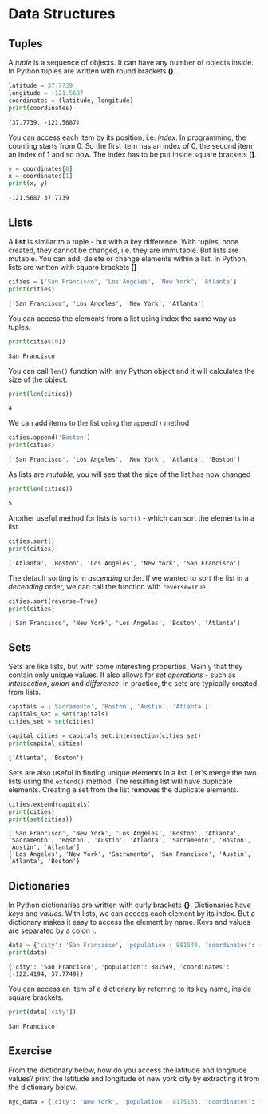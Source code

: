 # Data Structures

## Tuples

A *tuple* is a sequence of objects. It can have any number of objects inside. In Python tuples are written with round brackets **()**. 


```python
latitude = 37.7739
longitude = -121.5687
coordinates = (latitude, longitude)
print(coordinates)
```

    (37.7739, -121.5687)


You can access each item by its position, i.e. *index*. In programming, the counting starts from 0. So the first item has an index of 0, the second item an index of 1 and so now. The index has to be put inside square brackets **[]**.


```python
y = coordinates[0]
x = coordinates[1]
print(x, y)
```

    -121.5687 37.7739


## Lists

A **list** is similar to a tuple - but with a key difference. With tuples, once created, they cannot be changed, i.e. they are immutable. But lists are mutable. You can add, delete or change elements within a list.  In Python, lists are written with square brackets **[]**


```python
cities = ['San Francisco', 'Los Angeles', 'New York', 'Atlanta']
print(cities)
```

    ['San Francisco', 'Los Angeles', 'New York', 'Atlanta']


You can access the elements from a list using index the same way as tuples.


```python
print(cities[0])
```

    San Francisco


You can call `len()` function with any Python object and it will calculates the size of the object.


```python
print(len(cities))
```

    4


We can add items to the list using the `append()` method


```python
cities.append('Boston')
print(cities)
```

    ['San Francisco', 'Los Angeles', 'New York', 'Atlanta', 'Boston']


As lists are *mutable*, you will see that the size of the list has now changed


```python
print(len(cities))
```

    5


Another useful method for lists is `sort()` - which can sort the elements in a list.


```python
cities.sort()
print(cities)
```

    ['Atlanta', 'Boston', 'Los Angeles', 'New York', 'San Francisco']


The default sorting is in *ascending* order. If we wanted to sort the list in a *decending* order, we can call the function with `reverse=True`


```python
cities.sort(reverse=True)
print(cities)
```

    ['San Francisco', 'New York', 'Los Angeles', 'Boston', 'Atlanta']


## Sets

Sets are like lists, but with some interesting properties. Mainly that they contain only unique values. It also allows for *set operations* - such as *intersection*, *union* and *difference*. In practice, the sets are typically created from lists.


```python
capitals = ['Sacramento', 'Boston', 'Austin', 'Atlanta']
capitals_set = set(capitals)
cities_set = set(cities)

capital_cities = capitals_set.intersection(cities_set)
print(capital_cities)
```

    {'Atlanta', 'Boston'}


Sets are also useful in finding unique elements in a list. Let's merge the two lists using the `extend()` method. The resulting list will have duplicate elements. Creating a set from the list removes the duplicate elements.


```python
cities.extend(capitals)
print(cities)
print(set(cities))
```

    ['San Francisco', 'New York', 'Los Angeles', 'Boston', 'Atlanta', 'Sacramento', 'Boston', 'Austin', 'Atlanta', 'Sacramento', 'Boston', 'Austin', 'Atlanta']
    {'Los Angeles', 'New York', 'Sacramento', 'San Francisco', 'Austin', 'Atlanta', 'Boston'}


## Dictionaries

In Python dictionaries are written with curly brackets **{}**. Dictionaries have *keys* and *values*. With lists, we can access each element by its index. But a dictionary makes it easy to access the element by name. Keys and values are separated by a colon **:**. 


```python
data = {'city': 'San Francisco', 'population': 881549, 'coordinates': (-122.4194, 37.7749) }
print(data)
```

    {'city': 'San Francisco', 'population': 881549, 'coordinates': (-122.4194, 37.7749)}


You can access an item of a dictionary by referring to its key name, inside square brackets.


```python
print(data['city'])
```

    San Francisco


## Exercise

From the dictionary below, how do you access the latitude and longitude values? print the latitude and longitude of new york city by extracting it from the dictionary below.


```python
nyc_data = {'city': 'New York', 'population': 8175133, 'coordinates': (40.661, -73.944) }
```
